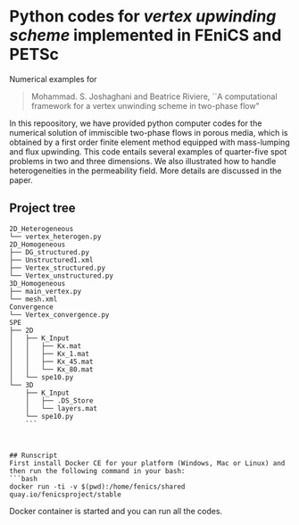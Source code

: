 #  Python codes for ***vertex upwinding scheme*** implemented in FEniCS and PETSc
Numerical examples for
> Mohammad. S. Joshaghani and Beatrice Riviere,
> ``A computational framework for a vertex unwinding scheme in two-phase flow"

In this repoository, we have provided python computer codes for the numerical solution of immiscible two-phase flows in porous media, which is obtained by a first order finite element method equipped with mass-lumping and flux upwinding.
This code entails several examples of quarter-five spot problems in two and three dimensions. We also illustrated how to handle heterogeneities in the permeability field. More details are discussed in the paper.

## Project tree
```
2D_Heterogeneous
└── vertex_heterogen.py
2D_Homogeneous
├── DG_structured.py
├── Unstructured1.xml
├── Vertex_structured.py
└── Vertex_unstructured.py
3D_Homogeneous
├── main_vertex.py
└── mesh.xml
Convergence
└── Vertex_convergence.py
SPE
├── 2D
│   ├── K_Input
│   │   ├── Kx.mat
│   │   ├── Kx_1.mat
│   │   ├── Kx_45.mat
│   │   └── Kx_80.mat
│   └── spe10.py
└── 3D
    ├── K_Input
    │   ├── .DS_Store
    │   └── layers.mat
    └── spe10.py
    ```



## Runscript
First install Docker CE for your platform (Windows, Mac or Linux) and then run the following command in your bash:
```bash
docker run -ti -v $(pwd):/home/fenics/shared quay.io/fenicsproject/stable
```
Docker container is started and you can run all the codes.
